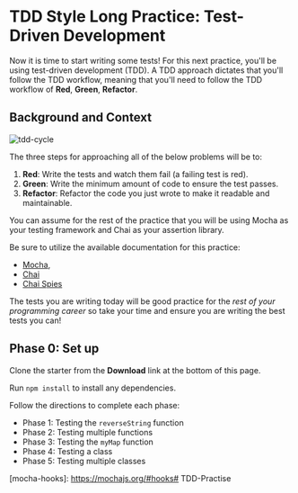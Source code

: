 # TDD Style Long Practice: Test-Driven Development

Now it is time to start writing some tests! For this next practice, you'll be
using test-driven development (TDD). A TDD approach dictates that you'll follow
the TDD workflow, meaning that you'll need to follow the TDD workflow of
**Red**, **Green**, **Refactor**.

## Background and Context

![tdd-cycle][rgr]

The three steps for approaching all of the below problems will be to:

1. **Red**: Write the tests and watch them fail (a failing test is red).
2. **Green**: Write the minimum amount of code to ensure the test passes.
3. **Refactor**: Refactor the code you just wrote to make it readable and
   maintainable.

You can assume for the rest of the practice that you will be using Mocha as your
testing framework and Chai as your assertion library.

Be sure to utilize the available documentation for this practice:

- [Mocha][mocha],
- [Chai][chai]
- [Chai Spies][chai-spies]

The tests you are writing today will be good practice for the _rest of your
programming career_ so take your time and ensure you are writing the best tests
you can!

## Phase 0: Set up

Clone the starter from the **Download** link at the bottom of this page.

Run `npm install` to install any dependencies.

Follow the directions to complete each phase:
- Phase 1: Testing the `reverseString` function
- Phase 2: Testing multiple functions
- Phase 3: Testing the `myMap` function
- Phase 4: Testing a class
- Phase 5: Testing multiple classes

[mocha]: https://mochajs.org/#bdd
[chai]: https://www.chaijs.com/api/bdd/
[chai-spies]: https://www.chaijs.com/plugins/chai-spies/
[rgr]: https://appacademy-open-assets.s3-us-west-1.amazonaws.com/Module-JavaScript/testing/assets/rgr.png
[reciprocal]: https://www.mathopenref.com/reciprocal.html
[mocha-hooks]: https://mochajs.org/#hooks# TDD-Practise
